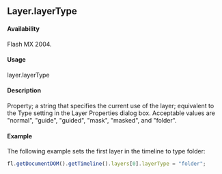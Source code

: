 ## Layer.layerType

#### Availability

Flash MX 2004.

#### Usage

layer.layerType

#### Description

Property; a string that specifies the current use of the layer; equivalent to the Type setting in the Layer Properties dialog box. Acceptable values are "normal", "guide", "guided", "mask", "masked", and "folder".

#### Example

The following example sets the first layer in the timeline to type folder:

```javascript
fl.getDocumentDOM().getTimeline().layers[0].layerType = "folder";
```
